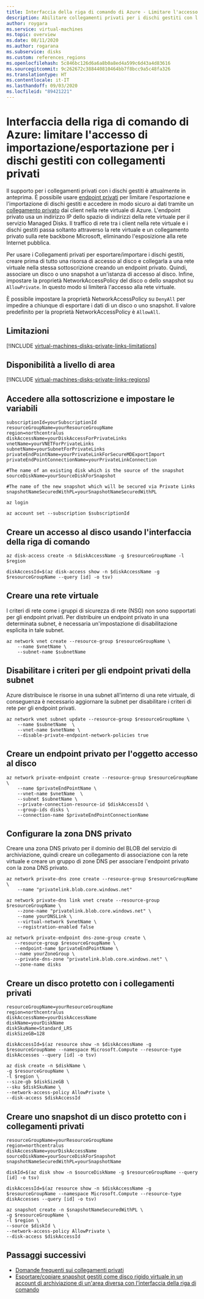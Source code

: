 ```yaml
---
title: Interfaccia della riga di comando di Azure - Limitare l'accesso di importazione/esportazione ai dischi gestiti con collegamenti privati
description: Abilitare collegamenti privati per i dischi gestiti con l'interfaccia della riga di comando di Azure. Consente di esportare e importare in modo sicuro i dischi solo all'interno della rete virtuale.
author: roygara
ms.service: virtual-machines
ms.topic: overview
ms.date: 08/11/2020
ms.author: rogarana
ms.subservice: disks
ms.custom: references_regions
ms.openlocfilehash: 5c846bc126d6a6a8b0a8ed4a599c6d43a4d83616
ms.sourcegitcommit: 9c262672c388440810464bb7f8bcc9a5c48fa326
ms.translationtype: HT
ms.contentlocale: it-IT
ms.lasthandoff: 09/03/2020
ms.locfileid: "89421221"
---
```

# <a name="azure-cli---restrict-importexport-access-for-managed-disks-with-private-links"></a>Interfaccia della riga di comando di Azure: limitare l'accesso di importazione/esportazione per i dischi gestiti con collegamenti privati

Il supporto per i collegamenti privati con i dischi gestiti è attualmente in anteprima. È possibile usare [endpoint privati](../../private-link/private-endpoint-overview.md) per limitare l'esportazione e l'importazione di dischi gestiti e accedere in modo sicuro ai dati tramite un [collegamento privato](../../private-link/private-link-overview.md) dai client nella rete virtuale di Azure. L'endpoint privato usa un indirizzo IP dello spazio di indirizzi della rete virtuale per il servizio Managed Disks. Il traffico di rete tra i client nella rete virtuale e i dischi gestiti passa soltanto attraverso la rete virtuale e un collegamento privato sulla rete backbone Microsoft, eliminando l'esposizione alla rete Internet pubblica.

Per usare i Collegamenti privati per esportare/importare i dischi gestiti, creare prima di tutto una risorsa di accesso al disco e collegarla a una rete virtuale nella stessa sottoscrizione creando un endpoint privato. Quindi, associare un disco o uno snapshot a un'istanza di accesso al disco. Infine, impostare la proprietà NetworkAccessPolicy del disco o dello snapshot su `AllowPrivate`. In questo modo si limiterà l'accesso alla rete virtuale. 

È possibile impostare la proprietà NetworkAccessPolicy su `DenyAll` per impedire a chiunque di esportare i dati di un disco o uno snapshot. Il valore predefinito per la proprietà NetworkAccessPolicy è `AllowAll`.

## <a name="limitations"></a>Limitazioni

[!INCLUDE [virtual-machines-disks-private-links-limitations](../../../includes/virtual-machines-disks-private-links-limitations.md)]

## <a name="regional-availability"></a>Disponibilità a livello di area

[!INCLUDE [virtual-machines-disks-private-links-regions](../../../includes/virtual-machines-disks-private-links-regions.md)]

## <a name="log-in-into-your-subscription-and-set-your-variables"></a>Accedere alla sottoscrizione e impostare le variabili

```azurecli-interactive
subscriptionId=yourSubscriptionId
resourceGroupName=yourResourceGroupName
region=northcentralus
diskAccessName=yourDiskAccessForPrivateLinks
vnetName=yourVNETForPrivateLinks
subnetName=yourSubnetForPrivateLinks
privateEndPointName=yourPrivateLinkForSecureMDExportImport
privateEndPointConnectionName=yourPrivateLinkConnection

#The name of an existing disk which is the source of the snapshot
sourceDiskName=yourSourceDiskForSnapshot

#The name of the new snapshot which will be secured via Private Links
snapshotNameSecuredWithPL=yourSnapshotNameSecuredWithPL

az login

az account set --subscription $subscriptionId

```

## <a name="create-a-disk-access-using-azure-cli"></a>Creare un accesso al disco usando l'interfaccia della riga di comando
```azurecli
az disk-access create -n $diskAccessName -g $resourceGroupName -l $region

diskAccessId=$(az disk-access show -n $diskAccessName -g $resourceGroupName --query [id] -o tsv)
```

## <a name="create-a-virtual-network"></a>Creare una rete virtuale

I criteri di rete come i gruppi di sicurezza di rete (NSG) non sono supportati per gli endpoint privati. Per distribuire un endpoint privato in una determinata subnet, è necessaria un'impostazione di disabilitazione esplicita in tale subnet. 

```azurecli
az network vnet create --resource-group $resourceGroupName \
    --name $vnetName \
    --subnet-name $subnetName
```
## <a name="disable-subnet-private-endpoint-policies"></a>Disabilitare i criteri per gli endpoint privati della subnet

Azure distribuisce le risorse in una subnet all'interno di una rete virtuale, di conseguenza è necessario aggiornare la subnet per disabilitare i criteri di rete per gli endpoint privati. 

```azurecli
az network vnet subnet update --resource-group $resourceGroupName \
    --name $subnetName  \
    --vnet-name $vnetName \
    --disable-private-endpoint-network-policies true
```
## <a name="create-a-private-endpoint-for-the-disk-access-object"></a>Creare un endpoint privato per l'oggetto accesso al disco

```azurecli
az network private-endpoint create --resource-group $resourceGroupName \
    --name $privateEndPointName \
    --vnet-name $vnetName  \
    --subnet $subnetName \
    --private-connection-resource-id $diskAccessId \
    --group-ids disks \
    --connection-name $privateEndPointConnectionName
```

## <a name="configure-the-private-dns-zone"></a>Configurare la zona DNS privato

Creare una zona DNS privato per il dominio del BLOB del servizio di archiviazione, quindi creare un collegamento di associazione con la rete virtuale e creare un gruppo di zone DNS per associare l'endpoint privato con la zona DNS privato. 

```azurecli
az network private-dns zone create --resource-group $resourceGroupName \
    --name "privatelink.blob.core.windows.net"

az network private-dns link vnet create --resource-group $resourceGroupName \
    --zone-name "privatelink.blob.core.windows.net" \
    --name yourDNSLink \
    --virtual-network $vnetName \
    --registration-enabled false 

az network private-endpoint dns-zone-group create \
   --resource-group $resourceGroupName \
   --endpoint-name $privateEndPointName \
   --name yourZoneGroup \
   --private-dns-zone "privatelink.blob.core.windows.net" \
   --zone-name disks
```

## <a name="create-a-disk-protected-with-private-links"></a>Creare un disco protetto con i collegamenti privati
```azurecli-interactive
resourceGroupName=yourResourceGroupName
region=northcentralus
diskAccessName=yourDiskAccessName
diskName=yourDiskName
diskSkuName=Standard_LRS
diskSizeGB=128

diskAccessId=$(az resource show -n $diskAccessName -g $resourceGroupName --namespace Microsoft.Compute --resource-type diskAccesses --query [id] -o tsv)

az disk create -n $diskName \
-g $resourceGroupName \
-l $region \
--size-gb $diskSizeGB \
--sku $diskSkuName \
--network-access-policy AllowPrivate \
--disk-access $diskAccessId 
```

## <a name="create-a-snapshot-of-a-disk-protected-with-private-links"></a>Creare uno snapshot di un disco protetto con i collegamenti privati
```azurecli-interactive
resourceGroupName=yourResourceGroupName
region=northcentralus
diskAccessName=yourDiskAccessName
sourceDiskName=yourSourceDiskForSnapshot
snapshotNameSecuredWithPL=yourSnapshotName

diskId=$(az disk show -n $sourceDiskName -g $resourceGroupName --query [id] -o tsv)

diskAccessId=$(az resource show -n $diskAccessName -g $resourceGroupName --namespace Microsoft.Compute --resource-type diskAccesses --query [id] -o tsv)

az snapshot create -n $snapshotNameSecuredWithPL \
-g $resourceGroupName \
-l $region \
--source $diskId \
--network-access-policy AllowPrivate \
--disk-access $diskAccessId 
```

## <a name="next-steps"></a>Passaggi successivi

- [Domande frequenti sui collegamenti privati](../faq-for-disks.md#private-links-for-securely-exporting-and-importing-managed-disks)
- [Esportare/copiare snapshot gestiti come disco rigido virtuale in un account di archiviazione di un'area diversa con l'interfaccia della riga di comando](../scripts/virtual-machines-cli-sample-copy-managed-disks-vhd.md)
